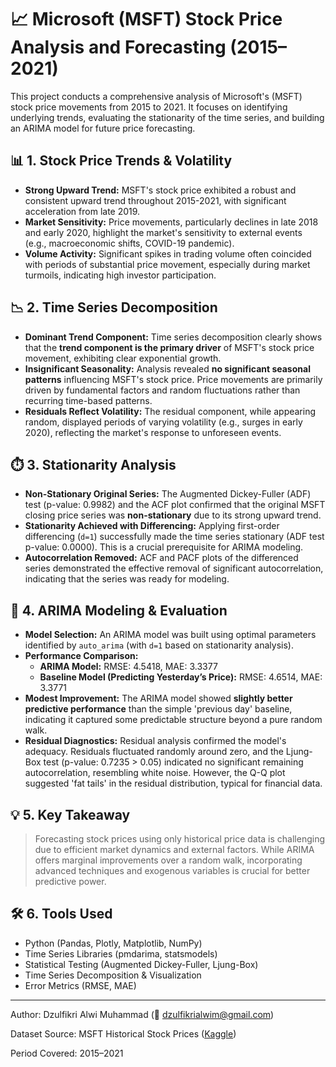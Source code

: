 # 📈 Microsoft (MSFT) Stock Price Analysis and Forecasting (2015–2021)

This project conducts a comprehensive analysis of Microsoft's (MSFT) stock price movements from 2015 to 2021. It focuses on identifying underlying trends, evaluating the stationarity of the time series, and building an ARIMA model for future price forecasting.

## 📊 1. Stock Price Trends & Volatility

* **Strong Upward Trend:** MSFT's stock price exhibited a robust and consistent upward trend throughout 2015-2021, with significant acceleration from late 2019.
* **Market Sensitivity:** Price movements, particularly declines in late 2018 and early 2020, highlight the market's sensitivity to external events (e.g., macroeconomic shifts, COVID-19 pandemic).
* **Volume Activity:** Significant spikes in trading volume often coincided with periods of substantial price movement, especially during market turmoils, indicating high investor participation.

## 📉 2. Time Series Decomposition

* **Dominant Trend Component:** Time series decomposition clearly shows that the **trend component is the primary driver** of MSFT's stock price movement, exhibiting clear exponential growth.
* **Insignificant Seasonality:** Analysis revealed **no significant seasonal patterns** influencing MSFT's stock price. Price movements are primarily driven by fundamental factors and random fluctuations rather than recurring time-based patterns.
* **Residuals Reflect Volatility:** The residual component, while appearing random, displayed periods of varying volatility (e.g., surges in early 2020), reflecting the market's response to unforeseen events.

## ⏱️ 3. Stationarity Analysis

* **Non-Stationary Original Series:** The Augmented Dickey-Fuller (ADF) test (p-value: 0.9982) and the ACF plot confirmed that the original MSFT closing price series was **non-stationary** due to its strong upward trend.
* **Stationarity Achieved with Differencing:** Applying first-order differencing (`d=1`) successfully made the time series stationary (ADF test p-value: 0.0000). This is a crucial prerequisite for ARIMA modeling.
* **Autocorrelation Removed:** ACF and PACF plots of the differenced series demonstrated the effective removal of significant autocorrelation, indicating that the series was ready for modeling.

## 🔮 4. ARIMA Modeling & Evaluation

* **Model Selection:** An ARIMA model was built using optimal parameters identified by `auto_arima` (with `d=1` based on stationarity analysis).
* **Performance Comparison:**
    * **ARIMA Model:** RMSE: 4.5418, MAE: 3.3377
    * **Baseline Model (Predicting Yesterday’s Price):** RMSE: 4.6514, MAE: 3.3771
* **Modest Improvement:** The ARIMA model showed **slightly better predictive performance** than the simple 'previous day' baseline, indicating it captured some predictable structure beyond a pure random walk.
* **Residual Diagnostics:** Residual analysis confirmed the model's adequacy. Residuals fluctuated randomly around zero, and the Ljung-Box test (p-value: 0.7235 > 0.05) indicated no significant remaining autocorrelation, resembling white noise. However, the Q-Q plot suggested 'fat tails' in the residual distribution, typical for financial data.

## 💡 5. Key Takeaway

> Forecasting stock prices using only historical price data is challenging due to efficient market dynamics and external factors. While ARIMA offers marginal improvements over a random walk, incorporating advanced techniques and exogenous variables is crucial for better predictive power.

## 🛠️ 6. Tools Used

* Python (Pandas, Plotly, Matplotlib, NumPy)
* Time Series Libraries (pmdarima, statsmodels)
* Statistical Testing (Augmented Dickey-Fuller, Ljung-Box)
* Time Series Decomposition & Visualization
* Error Metrics (RMSE, MAE)

---

Author: Dzulfikri Alwi Muhammad (📧 dzulfikrialwim@gmail.com)

Dataset Source: MSFT Historical Stock Prices ([Kaggle](https://www.kaggle.com/datasets/vijayvvenkitesh/microsoft-stock-time-series-analysis))

Period Covered: 2015–2021
